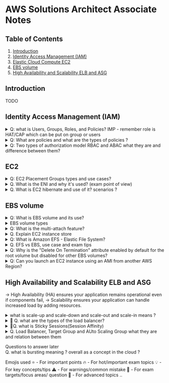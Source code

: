 # AWS Solutions Architect Associate Notes

## Table of Contents
1. <a href="#introduction">Introduction</a>
2. <a href="#identity-access-management-iam">Identity Access Management (IAM)</a>
3. <a href="#EC2">Elastic Cloud Compute EC2</a>
4. <a href="#EBS-volume">EBS volume</a>
5. <a href="#High-Availability-and-Scalability-ELB-and-ASG">High Availability and Scalability ELB and ASG</a>


## Introduction
TODO

## Identity Access Management (IAM)
<details>
<summary> Q: what is Users, Groups, Roles, and Policies? IMP - remember role is HAT/CAP which can be put on group or users</summary>

Users: Assigned credentials (username/password, access keys). <br>
Groups: Users are added to groups (e.g., "Developers"), and policies are attached to groups. <br>
Roles: Assigned to AWS services (like EC2) or users temporarily. Policies are attached to roles. <Br>
Policies: JSON documents that define permissions. They are not standalone identities – they must be attached to a User, Group, or Role. <br>

IAM roles provide temporary credentials (access key, secret key, and token) when assumed, replacing long-term access keys. <br>
<span class="highlighted-text"> Role is like hat, which is being wear by user or service to perform certain tasks.</span> <br>
These credentials are short-lived and used by users, apps, or AWS services to perform tasks securely. <br>
Example reference link : https://www.youtube.com/watch?v=miij_0HkBws <br>
</details>

<details>
<summary>Q: What are policies and what are the types of policies ?</summary>
Policies are JSON documents defining permissions for users (IAM) or resources (S3, Lambda).

simple policy example below : <br>
(Allows listing objects in example_bucket only if the prefix is "home/")

```json
{
    "Version": "2012-10-17",
    "Statement": [
        {
            "Effect": "Allow",
            "Action": "s3:ListBucket",
            "Resource": "arn:aws:s3:::example_bucket",
            "Condition": {
                "StringEquals": {
                    "s3:prefix": "home/"
                }
            }
        }
    ]
}
```
Policies have below elements :
- version - Version of the policy language
- id - Policy ID **(optional)**
- statement - List of statements
    - sid - Statement ID **(optional)**
    - Effect - whether the statement allows or denies access
    - Principal - account/user/role to which policy is attached to
    - Action - List of actions that are allowed or denied
    - Resource - List of resources to which the action is applied to
    - Condition - Condition when the policy is in effect **(optional)**

#### There are 6 types of policies all of these polices are evaluated before a request is either allowed or denied.

#### 6 Policy Types
**Identity-Based Policies**  
Attached to users/groups/roles.  
*Example:* AmazonS3FullAccess policy lets a user (e.g., "Alice") manage S3.

**Resource-Based Policies**  
Attached to resources (S3, Lambda).  
*Example:* S3 bucket policy allowing another account to read objects.

**Permissions Boundaries**  
Set max permissions for a user/role.  
*Example:* Boundary allowing only s3:GetObject, even if other policies grant more.

**Session Policies**  
Temporary permissions for role sessions.  
*Example:* Assume a role with STS, limiting actions to s3:ListBucket for 1 hour.

**Service Control Policies (SCPs)**  
AWS Organizations guardrails.  
*Example:* Block s3:DeleteBucket across all accounts in an OU.

**ACLs**  
Legacy resource access rules.  
*Example:* S3 object ACL set to public-read for open access.

Below is the flow in which these policies are evaluated before a request is either allowed or denied.
![img.png](images/6iampolicytypes.png). <br>
</details>

<details>
<summary>Q: Two types of authorization model RBAC and ABAC what they are and difference between them?</summary>
IMP - Recognize when to use ABAC (tags, scaling) vs. RBAC (static roles). Always check for aws:ResourceTag or aws:PrincipalTag in policies.
Both are IAM strategies to manage permissions, but they work differently. Let’s break them down with simple examples and exam-focused insights.

### 1. RBAC (Role-Based Access Control)

**Definition:** Assign permissions based on predefined roles (e.g., "Admin," "Developer").

**How It Works:**

- Create IAM roles with policies that specify exact AWS resources (e.g., S3 buckets, EC2 instances).
- Users/groups are assigned these roles.

**Example:**

**Scenario:** A company has two S3 buckets: `projectx-data` and `projecty-data`.

**Role:** `ProjectX-Developer`

**Policy:** Allows read/write access only to `projectx-data`.

```json
{
    "Version": "2012-10-17",
    "Statement": [
        {
            "Effect": "Allow",
            "Action": ["s3:*"],
            "Resource": [
                "arn:aws:s3:::projectx-data",
                "arn:aws:s3:::projectx-data/*"
            ]
        }
    ]
}
```

Exam Tip:
RBAC is ideal for static environments where resources don’t change often.
If a new bucket projectz-data is added, you must update the policy to include it.

### 2. ABAC (Attribute-Based Access Control)

**Definition:** Permissions are based on tags (attributes) attached to users/resources.

**How It Works:**

- Define policies that use conditions like `aws:ResourceTag` or `aws:PrincipalTag`.
- Access is granted if tags match.

**Example:**

**Scenario:** Developers should only access EC2 instances tagged with their team’s name (e.g., Team=Frontend).

- **User Tag:** `Team=Frontend` (assigned to the IAM user).
- **Resource Tag:** `Team=Frontend` (assigned to EC2 instances).

**ABAC Policy:**

```json
{
    "Version": "2012-10-17",
    "Statement": [
        {
            "Effect": "Allow",
            "Action": "ec2:*",
            "Resource": "*",
            "Condition": {
                "StringEquals": {
                    "aws:ResourceTag/Team": "${aws:PrincipalTag/Team}"
                }
            }
        }
    ]
}
```
**Exam Tip:**  
ABAC is scalable for dynamic environments (e.g., auto-scaling EC2 instances). No policy updates needed when new resources are created—just apply the correct tags.

**Key Differences for the Exam:**

| **RBAC** | **ABAC** |
|----------|----------|
| Permissions tied to roles with explicit resource ARNs. | Permissions tied to tags on users/resources. |
| Best for fixed, predictable resources. | Best for dynamic, rapidly changing resources. |
| Requires policy updates for new resources. | Automatically applies to new tagged resources. |

</details>

## EC2

<details> <summary>Q: EC2 Placement Groups types and use cases?</summary>

Cluster: Single AZ, same rack (low latency).<br> Use Cases: Low latency, high network throughput.<br>

Partition: Isolated partitions per rack (e.g., Hadoop/Cassandra).<br> Use Cases: Large distributed apps like Hadoop, Cassandra, Kafka.<br> Scenario: Isolate microservices into different partitions to ensure fault tolerance and high availability.<br>

Spread: Separate hardware per instance (critical apps).<br> Use Cases: Critical apps requiring high availability.<br> Scenario: Place each instance on separate hardware to minimize the risk of simultaneous failures and ensure continuous operation.<br>

Key Limits:

Cluster groups risk AZ failure.

Spread groups support only 7 instances per AZ (EC2) or 5 (other services like EBS).

Can’t merge groups or move existing instances into a group.

Exam Tip:

"Low latency" → Cluster

"Fault tolerance" → Spread

"Large distributed apps" → Partition

</details>


<details>
<summary>Q. What is the ENI and why it's used? (exam point of view)</summary>

**Elastic Network Interface (ENI)** is a virtual network interface that you can attach to an Amazon EC2 instance in a Virtual Private Cloud (VPC). It enables you to create a management network, use network and security appliances, and create dual-homed instances with workloads/roles on distinct subnets.

**what is attached to the network interface?**
** Security groups, public IP, Elastic IP, private IP,and MAC address. <br>
MAC address means Media Access Control address, which is a unique identifier assigned to network interfaces for communications on the physical network segment. <br>

**Why and When It Is Used:**
- **High Availability:** You can attach multiple ENIs to an EC2 instance, each in a different subnet, to ensure redundancy.
- **Network Segmentation:** ENIs allow you to separate traffic types (e.g., management vs. data traffic) by attaching multiple interfaces to a single instance.
- **Failover Scenarios:** ENIs can be moved between instances to quickly recover from failures.

**Exam Tips:**
**Key Points:**
- ENIs are bound to a specific Availability Zone (AZ) and cannot be moved across AZs.
- You can attach multiple ENIs to an instance, depending on the instance type.
- ENIs retain their attributes (e.g., private IPs, MAC addresses) when detached and reattached to another instance.
- ENIs are useful for creating dual-homed instances (e.g., instances with public and private IPs).

**Common Mistakes:**
- Forgetting that ENIs are AZ-specific.
- Overlooking the fact that ENIs can have multiple private IPs and one public IP.
- Confusing ENIs with Elastic IPs (EIPs), which are public IPs that can be remapped.
</details>

<details>
<summary>Q. What is EC2 hibernate and use of it? scenarios ? 
</summary>

Pauses an EC2 instance and saves its in-memory state (RAM) to the root EBS volume, allowing it to resume later from the exact state. <br>
User Case : 

what is use of hibernation ? <br>
- Save time by preserving the RAM state.
- Resume instances faster than booting from scratch.
- Ideal for long-running applications that need to be paused and resumed quickly. <br>

**Key Prerequisites:**
- Encrypted root EBS volume (mandatory).
- RAM ≤ EBS root volume size (e.g., 16 GiB RAM → root volume ≥ 16 GiB).
- Supported instance families: M5, C5, R5, T3 (not all instance types).

**Hibernate vs. Stop:**
- **Stop:** Terminates RAM state; starts fresh on next launch.
- **Hibernate:** Preserves RAM state; resumes processes.
</details>

## EBS volume
<details>
<summary>Q: What is EBS volume and its use?</summary>

**EBS volumes** are like USB sticks for EC2, providing persistent block storage. They remain intact even after the associated EC2 instance is terminated. EBS volumes can be dynamically attached to or detached from EC2 instances, allowing for flexible storage management.

- **Per AZ:** EBS volumes are specific to an Availability Zone.
- **Attachment:** Can be mounted to multiple EC2 instances but attached to only one instance at a time.

### Exam Tips:
- **Incremental Nature of Snapshots:** Understand that EBS snapshots are incremental. After the initial snapshot, only the changed data blocks are stored in subsequent snapshots.
- **Data Restoration:** When restoring a volume from a snapshot, the new volume will be an exact replica of the original volume at the time the snapshot was taken.
- **Cross-Region and Cross-Account Sharing:** EBS snapshots can be copied across regions and shared between AWS accounts, facilitating data migration and disaster recovery strategies.
- **Cost Considerations:** Since snapshots are stored incrementally, they are cost-effective. However, it's essential to manage and delete unnecessary snapshots to avoid accruing storage costs.
</details>

<details>
<summary>EBS volume types</summary>

**1. General Purpose SSD (gp2) and (gp3)**
- **Use Case:** Boot volumes, virtual desktops, dev and test environments.

**2. Provisioned IOPS SSD (io1) and (io2)**
- **Use Case:** Critical business applications, large databases, I/O-intensive workloads.

**3. Throughput Optimized HDD (st1)**
- **Use Case:** Big data, data warehousing, log processing.

**4. Cold HDD (sc1)**
- **Use Case:** Infrequently accessed data, lower cost storage.

**5. Magnetic (standard)**
- **Use Case:** Previous generation, low-cost storage for infrequently accessed data.
</details>


<details>
<summary>Q: What is the multi-attach feature?</summary>

**Multi-Attach:** Allows a single EBS volume to be attached to multiple EC2 instances within the same AZ. Each instance can read and write data to the volume simultaneously.

**Use Cases:**
- Shared file systems
- Clustered databases
- Applications requiring high availability

**Key Points:**
- Application must be designed to handle concurrent writes to the volume.
- Up to 16 instances can be attached to a single volume.

</details>

<details>
<summary>Q. Explain EC2 instance store</summary>

**Better IO performance**  
If an EC2 instance store stops or terminates, data is lost.

- **Best for:** Buffer, cache, scratch data, temporary content
- **Ideal for:** Low latency, high performance applications

**Example Use Case:**  
A machine learning job processing large datasets where temporary storage is needed to handle intermediate data and the results are later saved to persistent storage (like EBS or S3).

**Exam Tips:**

- **Ephemeral Nature:** EC2 Instance Store is temporary and not persistent. Data is lost when the instance is stopped or terminated, so it should only be used for non-critical, transient data.
- **Not All Instance Types Support It:** Not all EC2 instance types come with instance store volumes. You must select instance types that provide instance store support (e.g., i3, d2, r5d).
- **Cost-effective for Temporary Storage:** Instance stores are typically more cost-effective for workloads needing high-throughput but not requiring data persistence.
- **Common Mistake:** Confusing instance store with persistent storage options like EBS or S3. Instance store is only suitable for ephemeral storage needs.
</details>


<details>
<summary>Q: What is Amazon EFS - Elastic File System?</summary>

**Amazon EFS** is a managed NFS (Network File System) that can be shared across thousands of EC2 instances.

**Use Cases:**
- Content management
- Web serving
- Data sharing
- Container storage

**Key Features:**
- Scalable, elastic, highly available, and durable
- Uses security groups to control access to the file system
- Only for Linux-based instances (for Windows, there is a separate file system by AWS)
- No need for capacity planning as it scales automatically (recommended option)

</details>



<details>
<summary>Q. EFS vs EBS, use case and exam tips</summary>
**Example Use Case:**
**EFS:**
- Used for applications like content management systems (CMS), big data analytics, or media workflows where multiple EC2 instances need concurrent access to the same data.
- **Example:** A web application with several EC2 instances running web servers that need access to shared media files, such as images or videos.

**EBS:**
- Ideal for applications needing persistent block storage that is attached to a single instance, such as a database or transactional systems.
- **Example:** A database hosted on EC2, where the data must be persistent and only needs to be accessed by one EC2 instance at a time.

**Exam Tips:**

**EFS Key Points:**
- Shared file storage for multiple EC2 instances.
- Uses NFS protocol and supports Linux-based instances.
- Automatically scales as data grows.
- Ideal for distributed applications and content sharing across EC2 instances.

**EBS Key Points:**
- Block storage that can be attached to a single EC2 instance.
- Ideal for databases, transactional applications, or any workloads requiring persistent storage.
- EBS volumes persist even when the EC2 instance is stopped, unlike EFS, which supports multiple simultaneous mounts.

**Common Mistakes:**
- **EFS vs. EBS for shared access:** EFS is the right choice for shared data access across multiple instances. EBS is not designed for multiple instances.
- **Mounting EBS on multiple instances:** EBS volumes can only be mounted on one EC2 instance at a time (except for EBS Multi-Attach, which has limited support).
</details>


<details>
<summary>Q: Why is the "Delete On Termination" attribute enabled by default for the root volume but disabled for other EBS volumes?</summary>

**Root Volume:**
- **Reason:** The root volume contains the operating system and is essential for the instance to boot. When an instance is terminated, it is often desirable to delete the root volume to avoid unnecessary storage costs and to ensure that the instance is completely removed.
- **Default Behavior:** Enabled by default to automatically clean up the root volume when the instance is terminated.

**Other EBS Volumes:**
- **Reason:** Additional EBS volumes are often used to store important data that may need to persist beyond the lifecycle of the instance. Automatically deleting these volumes could result in data loss.
- **Default Behavior:** Disabled by default to ensure that data stored on these volumes is preserved even if the instance is terminated.
</details>

<details>
<summary>Q: Can you launch an EC2 instance using an AMI from another AWS Region?</summary>

**Answer:** No, you cannot directly launch an EC2 instance using an AMI from another AWS Region. AMIs are unique to each AWS Region.

**Solution:** You can copy the AMI to the target AWS Region and then use it to create your EC2 instances.
</details>

## High Availability and Scalability ELB and ASG
-> High Availability (HA) ensures your application remains operational even if components fail,
-> Scalability ensures your application can handle increased load by adding resources.

<details>
<summary>what is scale-up and scale-down and scale-out and scale-in means ?</summary>
Scalability: The ability to increase or decrease resources based on demand. <br>
vertical scaling is scale-up and horizontal scaling is scale-out. <br>
Scale-up: Increasing the size of an instance (e.g., upgrading from t2.micro to t2.large). <br>
Scale-down: Decreasing the size of an instance (e.g., downgrading from m5.xlarge to t3.medium). <br>
Scale-out: Adding more instances to distribute the load. <br>
Scale-in: Removing instances to reduce the load. <br>
</details>


<details>
<summary>🎯 Q. what are the types of the load balancer?</summary>
Load Balancer : it's a service that distributes incoming application or network traffic across multiple targets, such as EC2 instances, containers, and IP addresses, in multiple Availability Zones. <br>
-its per region service. <br>

Types of load balancer (4 types):
1. Application Load Balancer (ALB) : Layer 7, HTTP/HTTPS, intelligent routing, and microservices.
   - supports HTTP2 and websocket. 
   -  routing to different target groups based on URL, hostname and query string headers
   - `supports containerized applications and microservices`
2. Network Load Balancer (NLB) : Layer 4, TCP/UDP, high performance, and static IP. <br>
    - Forward TCP and UDP traffic to your instances.
    - handle millions of requests per second.
    - ⭐ **`NLP has one static IP per AZ and supports assigning Elastic IP address`**
    - Target groups can be EC2 instances, IP addresses (must be private) and ⭐Application Load Balancers.
3. Gateway Load Balancer : Deploy, scale, and manage third-party virtual appliances. <br>
    - Deploy, scale, and manage third-party virtual appliances such as firewalls, intrusion detection and prevention systems, and deep packet inspection systems in the cloud.
    - Uses the GENEVE on port 6081 protocol to encapsulate and forward traffic to virtual appliances.
4. Classic Load Balancer : Legacy, Layer 4/7, HTTP/HTTPS, and TCP. <br>
</details>

<details>
<summary>🎯Q. what is Sticky Sessions(Session Affinity) </summary>
Sticky Sessions (Session Affinity): Ensures that a client's requests are always directed to the same target. <br>
2 types
- Load balancer-generated cookie: The load balancer generates a cookie to track the session. <br>
- Application-generated cookie: The application generates a cookie to track the session. <br>
</details>

<details>
<summary>Q. Load Balancer, Target Group and AUto Scaling Group what they are and relation between them </summary>
Load Balancer : distributes the incoming traffic across multiple targets(target groups) <br>
Target Groups : group of instances together is one target group  <br>
 - can be EC2 instances
 - can be ECS tasks 
 - can be lambda functions
 - can be IP addresses (must be private IP addresses)

Auto Scaling Group : group of instances that are managed by the auto scaling service. <br>
 

</details>




Questions to answer later <br>
Q. what is bursting meaning ? overall as a concept in the cloud ? <br>



Emojis used
⭐ - For important points
🔥 - For hot/important exam topics
💡 - For key concepts/tips
⚠️ - For warnings/common mistake
🎯 - For exam targets/focus areas/ question 
🚀 - For advanced topics ..

